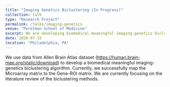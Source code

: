 ```yaml
---
title: "Imaging Genetics Biclustering (In Prograss)"
collection: talk
type: "Research Project"
permalink: /talks/imaging-genetics
venue: "Perelman School of Medicine"
excerpt: We are developing biomedical meaningful imaging-genetics biclustering algorithm.
date: 2020-07-15
location: "Philadelphia, PA"
---
```


We use data from Allen Brain Atlas dataset (https://human.brain-map.org/static/download) to develop a biomedical meaningful imaging-genetics biclustering algorithm. Currently, we successfully map the Microarray matrix to the Gene-ROI matrix. We are currently focusing on the literature review of the biclustering methods.
